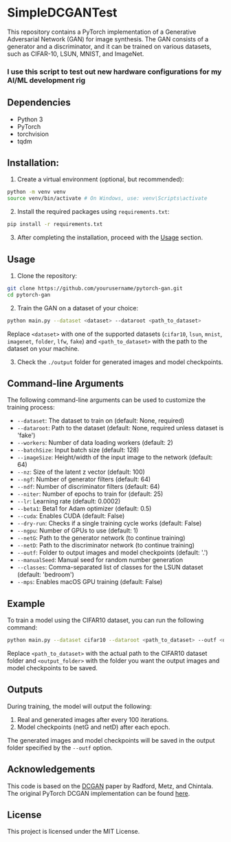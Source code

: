 # SimpleDCGANTest

This repository contains a PyTorch implementation of a Generative Adversarial Network (GAN) for image synthesis. The GAN consists of a generator and a discriminator, and it can be trained on various datasets, such as CIFAR-10, LSUN, MNIST, and ImageNet.

### I use this script to test out new hardware configurations for my AI/ML development rig

## Dependencies

- Python 3
- PyTorch
- torchvision
- tqdm

## Installation:

1. Create a virtual environment (optional, but recommended):

  ```bash
  python -m venv venv
  source venv/bin/activate # On Windows, use: venv\Scripts\activate
  ```
  
2. Install the required packages using `requirements.txt`:
  ```bash
  pip install -r requirements.txt
  ```

3. After completing the installation, proceed with the [Usage](#usage) section.

## Usage

1. Clone the repository:

```bash
git clone https://github.com/yourusername/pytorch-gan.git
cd pytorch-gan
```

2. Train the GAN on a dataset of your choice:

```bash
python main.py --dataset <dataset> --dataroot <path_to_dataset>
```

Replace `<dataset>` with one of the supported datasets (`cifar10`, `lsun`, `mnist`, `imagenet`, `folder`, `lfw`, `fake`) and `<path_to_dataset>` with the path to the dataset on your machine.

3. Check the `./output` folder for generated images and model checkpoints.

## Command-line Arguments

The following command-line arguments can be used to customize the training process:

- `--dataset`: The dataset to train on (default: None, required)
- `--dataroot`: Path to the dataset (default: None, required unless dataset is 'fake')
- `--workers`: Number of data loading workers (default: 2)
- `--batchSize`: Input batch size (default: 128)
- `--imageSize`: Height/width of the input image to the network (default: 64)
- `--nz`: Size of the latent z vector (default: 100)
- `--ngf`: Number of generator filters (default: 64)
- `--ndf`: Number of discriminator filters (default: 64)
- `--niter`: Number of epochs to train for (default: 25)
- `--lr`: Learning rate (default: 0.0002)
- `--beta1`: Beta1 for Adam optimizer (default: 0.5)
- `--cuda`: Enables CUDA (default: False)
- `--dry-run`: Checks if a single training cycle works (default: False)
- `--ngpu`: Number of GPUs to use (default: 1)
- `--netG`: Path to the generator network (to continue training)
- `--netD`: Path to the discriminator network (to continue training)
- `--outf`: Folder to output images and model checkpoints (default: '.')
- `--manualSeed`: Manual seed for random number generation
- `--classes`: Comma-separated list of classes for the LSUN dataset (default: 'bedroom')
- `--mps`: Enables macOS GPU training (default: False)

## Example

To train a model using the CIFAR10 dataset, you can run the following command:

```bash 
python main.py --dataset cifar10 --dataroot <path_to_dataset> --outf <output_folder>
```
Replace `<path_to_dataset>` with the actual path to the CIFAR10 dataset folder and `<output_folder>` with the folder you want the output images and model checkpoints to be saved.

## Outputs

During training, the model will output the following:

1. Real and generated images after every 100 iterations.
2. Model checkpoints (netG and netD) after each epoch.

The generated images and model checkpoints will be saved in the output folder specified by the `--outf` option.

## Acknowledgements

This code is based on the [DCGAN](https://arxiv.org/abs/1511.06434) paper by Radford, Metz, and Chintala. The original PyTorch DCGAN implementation can be found [here](https://github.com/pytorch/examples/tree/master/dcgan).

## License

This project is licensed under the MIT License.

